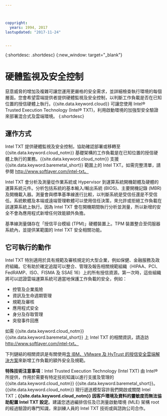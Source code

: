 ```yaml
---



copyright:
  years: 1994, 2017
lastupdated: "2017-11-24"


---
```


{:shortdesc: .shortdesc}
{:new_window: target="_blank"}

# 硬體監視及安全控制

惡意威脅的增加及複雜可讓您運用更嚴格的安全需求，並詳細檢查執行環境的每個層面。您會希望雲端提供者提供硬體監視及安全控制，以判斷工作負載是否在已知位置的授信硬體上執行。{{site.data.keyword.cloud}} 可讓您使用 Intel&reg; Trusted Execution Technology (Intel&reg; TXT)，利用啟動環境的加強型安全驗證來部署混合式及雲端環境。
{:shortdesc}

## 運作方式

Intel TXT 提供硬體監視及安全控制，協助確認部署或移轉至 {{site.data.keyword.cloud_notm}} 基礎架構的工作負載是在已知位置的授信硬體上執行的業務。{{site.data.keyword.cloud_notm}} 支援 {{site.data.keyword.baremetal_short}} 範圍上的 Intel TXT。如需完整清單，請參閱 http://www.softlayer.com/intel-txt。

Intel TXT 會分析及測量從作業系統或 Hypervisor 到運算系統開機韌體及硬體的運算系統元件。分析包括系統的基本輸入/輸出系統 (BIOS)、主要開機記錄 (MBR) 及開機載入器。測量會與標準基準線進行比較，以判斷系統是受信任還是不受信任。系統軟體及本端或遠端管理軟體可以使用信任決策，來允許或拒絕工作負載在該運算系統上執行。因為 Intel TXT 會在開機期間執行分析並測量，所以新增的安全不會為應用程式新增任何效能額外負擔。

基準線測量儲存在「授信平台模組 (TPM)」硬體裝置上。TPM 裝置整合至伺服器系統內，並提供某範圍的 Intel TXT 安全相關功能。

## 它可執行的動作

Intel TXT 特別適用於具有規範及審核規定的大型企業，例如保健、金融服務及政府組織。它有助於確定追蹤可以整合、管理及報告相關規範組織（HIPAA、PCI、FedRAMP、ISO、FISMA 及 SSAE 16）上的所有授信資源。第一次時，這些組織將可以認證雲端運算系統可適當地保護工作負載的安全，例如：

* 控管及企業風險
* 資訊及生命週期管理
* 規範及審核
* 應用程式安全
* 身分及存取管理
* 突發事件回應

如需 {{site.data.keyword.cloud_notm}} {{site.data.keyword.baremetal_short}} 上 Intel TXT 的相關資訊，請造訪 http://www.softlayer.com/intel-txt。

下列鏈結的相關資訊是有關使用[含 IBM、VMware 及 HyTrust 的授信安全雲端解決方案](http://wpc.c320.edgecastcdn.net/00C320/DeploymentGuide_IBM_Intel_HyTrust_VMware_v1%200.pdf)來新增工作負載的額外安全及規範。

**特殊技術注意事項**：Intel Trusted Execution Technology (Intel TXT) 由 Intel&reg; 所提供，作用於需要有特定技術知識以進行支援及管理的 {{site.data.keyword.cloud_notm}} {{site.data.keyword.baremetal_short}}。{{site.data.keyword.cloud_notm}} 現行遞送模型容許我們開啟或關閉 Intel TXT；**{{site.data.keyword.cloud_notm}} 因客戶環境及資料的靈敏度而無法協助配置 Intel TXT 設定**。建議您透過編排信任及已測量啟動環境 (MLE) 架構 root 的經過驗證的專門知識，來訓練人員的 Intel TXT 技術或與諮詢公司合作。
